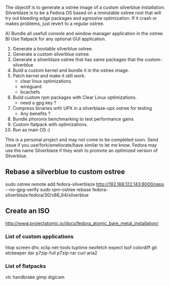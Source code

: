 
The objectif is to generate a ostree image of a custom silverblue installation.
Silverblaze is to be a Fedora OS based on a immutable ostree root that will try out bleeding edge packages and agressive optimization. If it crash or makes problems, just revert to a regular ostree.

A) Bundle all usefull console and window manager application in the ostree.
B) Use flatpack for any optional GUI application.


1) Generate a bootable silverblue ostree.
2) Generate a custom silverblue ostree.
3) Generate a silverblaze ostree that has same packages that the custom-silverblue
4) Build a custom kernel and bundle it in the ostree image.
5) Patch kernel and make it still work.
	- clear linux optimizations
	- wireguard
	- bcachefs
6) Build custom rpm packages with Clear Linux optimizations.
	- need a gpg key ?
7) Compress binaries with UPX in a silverblaze-upx ostree for testing
	- Any benefits ?
8) Bundle phoronix benchmarking to test performance gains
9) Custom flatpack with optimizations.
10) Run as main OS :)

This is a personal project and may not come to be completed soon. 
Send issue if you use/fork/ameliorate/have similar to let me know.
Fedora may use the name Silverblaze if they wish to promote an optimized version of Silverblue.

## Rebase a silverblue to custom ostree
sudo ostree remote add fedora-silverblaze http://192.168.122.143:8000/repo --no-gpg-verify
sudo rpm-ostree rebase fedora-silverblaze:fedora/30/x86_64/silverblue

## Create an ISO
http://www.projectatomic.io/docs/fedora_atomic_bare_metal_installation/


### List of custom applications 
htop
screen
dhc
xclip
net-tools
tuptime
neofetch
expect
lsof
colordiff
git
etckeeper
dar
p7zip-full
p7zip-rar
curl
aria2



### List of flatpacks
vlc
handbrake
gimp
digicam

